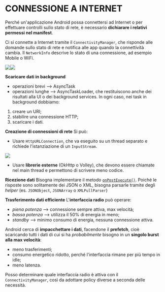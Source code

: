 # CONNESSIONE A INTERNET

Perché un'applicazione Android possa connettersi ad Internet o per effettuare controlli sullo stato di rete, è necessario **dichiarare i relativi permessi nel manifest**.

Ci si connette a Internet tramite il `ConnectivityManager`, che risponde alle domande sullo stato di rete e notifica alle app quando la connettività cambia.
Il `NetworkInfo` descrive lo stato di una connessione, ad esempio Mobile o WiFi.

![](Pasted%20image%2020240610150926.png)![](Pasted%20image%2020240610150937.png)

**Scaricare dati in background**
- operazioni brevi --> AsyncTask
- operazioni lunghe --> AsyncTaskLoader, che restituiscono anche dei risultati alla UI o dei background services.
In ogni caso, nei task in background dobbiamo:
1) creare un URI;
2) stabilire una connessione HTTP;
3) scaricare i dati.

**Creazione di connessioni di rete**
Si può:
- Usare `HttpURLConnection`, che va eseguito su un thread separato e richiede l'istanziazione di un `InputStream`.

![](Pasted%20image%2020240610151231.png)

- Usare **librerie esterne** (OkHttp o Volley), che devono essere chiamate nel main thread e permettono di scrivere meno codice.

**Ricezione dati**
Bisogna implementare il metodo [`onPostExecute()`](tecAsynch.md). Poiché le risposte sono solitamente dei JSON o XML, bisogna parsarle tramite degli *helper* (es. `JSONObject`, `JSONArray` o `XMLPullParser`)

**Trasferimento dati efficiente**
L'**interfaccia radio** può operare:
- *piena potenza* --> connessione sempre attiva, max velocità;
- *bassa potenza* --> utilizza il 50% di energia in meno;
- *standby* --> minimo consumo di energia, nessuna connessione attiva.

Android cerca di **impacchettare i dati**, facendone il **prefetch**, cioè scaricando tutti i dati di cui si ha *probabilmente* bisogno in un **singolo burst alla max velocità**:
- meno trasferimenti;
- consumo energetico ridotto, perché l'interfaccia rimane per più tempo in idle;
- meno latenza.

Posso determinare quale interfaccia radio è attiva con il `ConnectivityManager`, così da adottare policy diverse a seconda delle necessità.